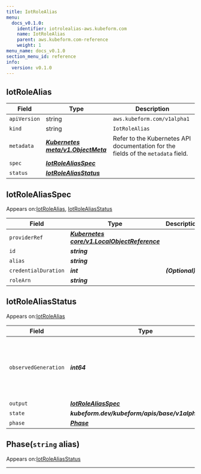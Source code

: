 ```yaml
---
title: IotRoleAlias
menu:
  docs_v0.1.0:
    identifier: iotrolealias-aws.kubeform.com
    name: IotRoleAlias
    parent: aws.kubeform.com-reference
    weight: 1
menu_name: docs_v0.1.0
section_menu_id: reference
info:
  version: v0.1.0
---
```


## IotRoleAlias
| Field | Type | Description |
| ------ | ----- | ----------- |
| `apiVersion` | string | `aws.kubeform.com/v1alpha1` |
|    `kind` | string | `IotRoleAlias` |
| `metadata` | ***[Kubernetes meta/v1.ObjectMeta](https://kubernetes.io/docs/reference/generated/kubernetes-api/v1.13/#objectmeta-v1-meta)***|Refer to the Kubernetes API documentation for the fields of the `metadata` field.|
| `spec` | ***[IotRoleAliasSpec](#iotrolealiasspec)***||
| `status` | ***[IotRoleAliasStatus](#iotrolealiasstatus)***||
## IotRoleAliasSpec

Appears on:[IotRoleAlias](#iotrolealias), [IotRoleAliasStatus](#iotrolealiasstatus)

| Field | Type | Description |
| ------ | ----- | ----------- |
| `providerRef` | ***[Kubernetes core/v1.LocalObjectReference](https://kubernetes.io/docs/reference/generated/kubernetes-api/v1.13/#localobjectreference-v1-core)***||
| `id` | ***string***||
| `alias` | ***string***||
| `credentialDuration` | ***int***| ***(Optional)*** |
| `roleArn` | ***string***||
## IotRoleAliasStatus

Appears on:[IotRoleAlias](#iotrolealias)

| Field | Type | Description |
| ------ | ----- | ----------- |
| `observedGeneration` | ***int64***| ***(Optional)*** Resource generation, which is updated on mutation by the API Server.|
| `output` | ***[IotRoleAliasSpec](#iotrolealiasspec)***| ***(Optional)*** |
| `state` | ***kubeform.dev/kubeform/apis/base/v1alpha1.State***| ***(Optional)*** |
| `phase` | ***[Phase](#phase)***| ***(Optional)*** |
## Phase(`string` alias)

Appears on:[IotRoleAliasStatus](#iotrolealiasstatus)

---
